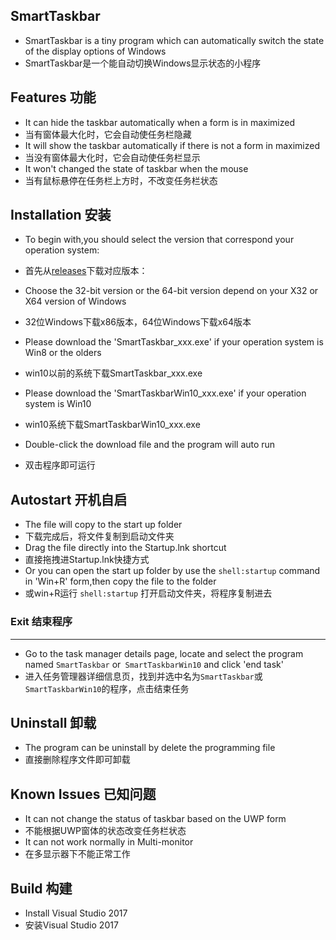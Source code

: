 SmartTaskbar
-----
* SmartTaskbar is a tiny program which can automatically switch the state of the display options of Windows
* SmartTaskbar是一个能自动切换Windows显示状态的小程序

Features 功能
-----
* It can hide the taskbar automatically when a form is in maximized
* 当有窗体最大化时，它会自动使任务栏隐藏
* It will show the taskbar automatically if there is not a form in maximized
* 当没有窗体最大化时，它会自动使任务栏显示
* It won't changed the state of taskbar when the mouse 
* 当有鼠标悬停在任务栏上方时，不改变任务栏状态

Installation 安装
-----
* To begin with,you should select the version that correspond your operation system:
* 首先从[releases](https://github.com/ChanpleCai/SmartTaskbar/releases)下载对应版本：

* Choose the 32-bit version or the 64-bit version depend on your X32 or X64 version of Windows
* 32位Windows下载x86版本，64位Windows下载x64版本
* Please download the 'SmartTaskbar_xxx.exe' if your operation system is Win8 or the olders
* win10以前的系统下载SmartTaskbar_xxx.exe
* Please download the 'SmartTaskbarWin10_xxx.exe' if your operation system is Win10
* win10系统下载SmartTaskbarWin10_xxx.exe
* Double-click the download file and the program will auto run
* 双击程序即可运行

Autostart 开机自启
-----
* The file will copy to the start up folder
* 下载完成后，将文件复制到启动文件夹
* Drag the file directly into the Startup.lnk shortcut
* 直接拖拽进Startup.lnk快捷方式
* Or you can open the start up folder by use the `shell:startup` command in 'Win+R' form,then copy the file to the folder
* 或win+R运行 `shell:startup` 打开启动文件夹，将程序复制进去


### Exit 结束程序
-----
* Go to the task manager details page, locate and select the program named `SmartTaskbar` or` SmartTaskbarWin10` and click 'end task'
* 进入任务管理器详细信息页，找到并选中名为`SmartTaskbar`或`SmartTaskbarWin10`的程序，点击结束任务

Uninstall 卸载
-----
* The program can be uninstall by delete the programming file 
* 直接删除程序文件即可卸载

Known Issues 已知问题
-----
* It can not change the status of taskbar based on the UWP form
* 不能根据UWP窗体的状态改变任务栏状态
* It can not work normally in Multi-monitor
* 在多显示器下不能正常工作

Build 构建
-----
* Install Visual Studio 2017
* 安装Visual Studio 2017 
